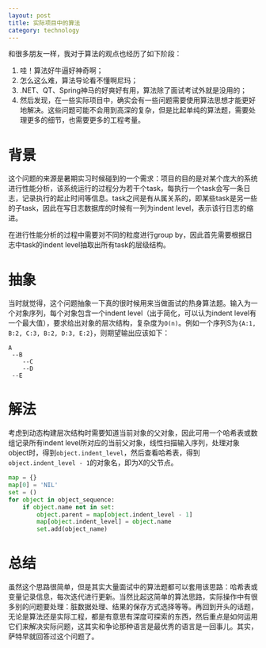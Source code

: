```yaml
---
layout: post
title: 实际项目中的算法
category: technology
---
```


和很多朋友一样，我对于算法的观点也经历了如下阶段：



1. 哇！算法好牛逼好神奇啊；
2. 怎么这么难，算法导论看不懂啊尼玛；
3. .NET、QT、Spring神马的好爽好有用，算法除了面试考试外就是没用的；
4. 然后发现，在一些实际项目中，确实会有一些问题需要使用算法思想才能更好地解决。这些问题可能不会用到高深的复杂，但是比起单纯的算法题，需要处理更多的细节，也需要更多的工程考量。

<!--break-->

# 背景 #
这个问题的来源是暑期实习时候碰到的一个需求：项目的目的是对某个庞大的系统进行性能分析，该系统运行的过程分为若干个task，每执行一个task会写一条日志，记录执行的起止时间等信息。task之间是有从属关系的，即某些task是另一些的子task，因此在写日志数据库的时候有一列为indent level，表示该行日志的缩进。

在进行性能分析的过程中需要对不同的粒度进行group by，因此首先需要根据日志中task的indent level抽取出所有task的层级结构。

# 抽象 #
当时就觉得，这个问题抽象一下真的很时候用来当做面试的热身算法题。输入为一个对象序列，每个对象包含一个indent level（出于简化，可以认为indent level有一个最大值），要求给出对象的层次结构，复杂度为`O(n)`。例如一个序列S为`{A:1, B:2, C:3, B:2, D:3, E:2}`，则期望输出应该如下：

```
A
 --B
    --C
    --D
 --E
```

# 解法 #
考虑到动态构建层次结构时需要知道当前对象的父对象，因此可用一个哈希表或数组记录所有indent level所对应的当前父对象，线性扫描输入序列，处理对象object时，得到`object.indent_level`，然后查看哈希表，得到`object.indent_level - 1`的对象名，即为X的父节点。

```python
map = {}
map[0] = 'NIL'
set = ()
for object in object_sequence:
    if object.name not in set:
        object.parent = map[object.indent_level - 1]
		map[object.indent_level] = object.name
		set.add(object_name)
```

# 总结 #
虽然这个思路很简单，但是其实大量面试中的算法题都可以套用该思路：哈希表或变量记录信息，每次迭代进行更新。当然比起这简单的算法思路，实际操作中有很多别的问题要处理：脏数据处理、结果的保存方式选择等等。再回到开头的话题，无论是算法还是实际工程，都是有意思有深度可探索的东西，然后重点是如何运用它们来解决实际问题，这其实和争论那种语言是最优秀的语言是一回事儿。其实，萨特早就回答过这个问题了。